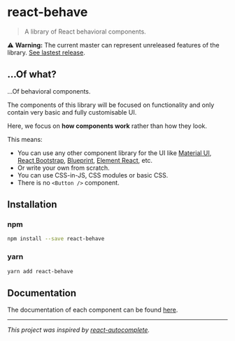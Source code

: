 <!--
  THIS FILE WAS GENERATED!
  Don't make any changes in it, update README-template.md instead.
  If you still need to make changes in this file, remove this header so it won't be overridden.
-->

# react-behave

> A library of React behavioral components.

⚠️ **Warning:** The current master can represent unreleased features of the library.
[See lastest release](https://github.com/simonrelet/react-libraries/tree/react-behave-0.6.0/packages/react-behave).

## ...Of what?

...Of behavioral components.

The components of this library will be focused on functionality and only contain very basic and fully customisable UI.

Here, we focus on **how components work** rather than how they look.

This means:

- You can use any other component library for the UI like [Material UI](https://material-ui.com/), [React Bootstrap](https://react-bootstrap.github.io/), [Blueprint](http://blueprintjs.com/), [Element React](https://eleme.github.io/element-react/#/en-US/quick-start), etc.
- Or write your own from scratch.
- You can use CSS-in-JS, CSS modules or basic CSS.
- There is no `<Button />` component.

## Installation

### npm

```sh
npm install --save react-behave
```

### yarn

```sh
yarn add react-behave
```

## Documentation

The documentation of each component can be found [here](https://github.com/simonrelet/react-libraries/tree/react-behave-0.6.0/packages/react-behave/docs).

---

_This project was inspired by [react-autocomplete](https://github.com/reactjs/react-autocomplete)._
